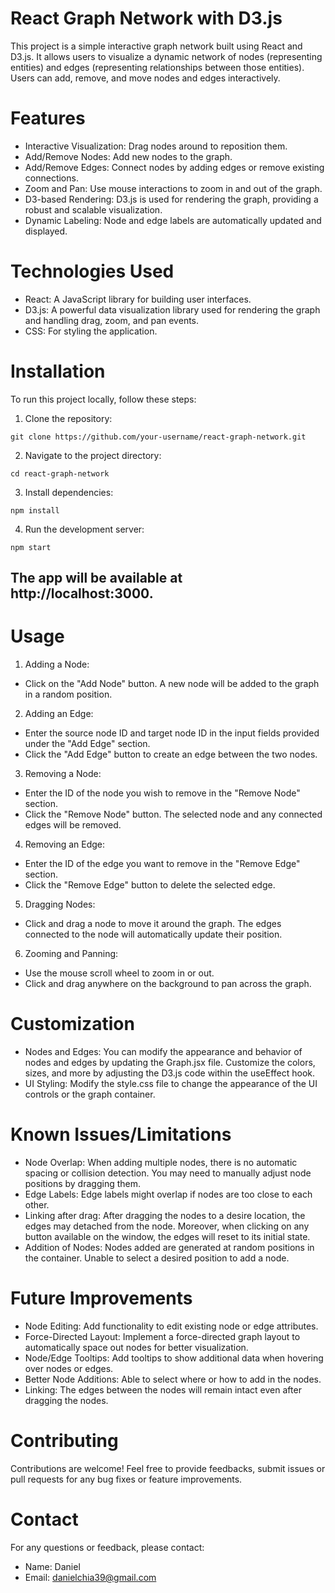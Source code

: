 # React Graph Network with D3.js

This project is a simple interactive graph network built using React and D3.js. It allows users to visualize a dynamic network of nodes (representing entities) and edges (representing relationships between those entities). Users can add, remove, and move nodes and edges interactively.

# Features

* Interactive Visualization: Drag nodes around to reposition them.
* Add/Remove Nodes: Add new nodes to the graph.
* Add/Remove Edges: Connect nodes by adding edges or remove existing connections.
* Zoom and Pan: Use mouse interactions to zoom in and out of the graph.
* D3-based Rendering: D3.js is used for rendering the graph, providing a robust and scalable visualization.
* Dynamic Labeling: Node and edge labels are automatically updated and displayed.

# Technologies Used

* React: A JavaScript library for building user interfaces.
* D3.js: A powerful data visualization library used for rendering the graph and handling drag, zoom, and pan events.
* CSS: For styling the application.

# Installation

To run this project locally, follow these steps:

1. Clone the repository:
```
git clone https://github.com/your-username/react-graph-network.git
```

2. Navigate to the project directory:
```
cd react-graph-network
```

3. Install dependencies:
```
npm install
```

4. Run the development server:
```
npm start
```

The app will be available at http://localhost:3000.
---

# Usage

1. Adding a Node:
 * Click on the "Add Node" button. A new node will be added to the graph in a random position.

2. Adding an Edge:
 * Enter the source node ID and target node ID in the input fields provided under the "Add Edge" section.
 * Click the "Add Edge" button to create an edge between the two nodes.

3. Removing a Node:
 * Enter the ID of the node you wish to remove in the "Remove Node" section.
 * Click the "Remove Node" button. The selected node and any connected edges will be removed.

4. Removing an Edge:
 * Enter the ID of the edge you want to remove in the "Remove Edge" section.
 * Click the "Remove Edge" button to delete the selected edge.

5. Dragging Nodes:
 * Click and drag a node to move it around the graph. The edges connected to the node will automatically update their position.

6. Zooming and Panning:
 * Use the mouse scroll wheel to zoom in or out.
 * Click and drag anywhere on the background to pan across the graph.

# Customization

* Nodes and Edges: You can modify the appearance and behavior of nodes and edges by updating the Graph.jsx file. Customize the colors, sizes, and more by adjusting the D3.js code within the useEffect hook.
* UI Styling: Modify the style.css file to change the appearance of the UI controls or the graph container.

# Known Issues/Limitations

* Node Overlap: When adding multiple nodes, there is no automatic spacing or collision detection. You may need to manually adjust node positions by dragging them.
* Edge Labels: Edge labels might overlap if nodes are too close to each other.
* Linking after drag: After dragging the nodes to a desire location, the edges may detached from the node. Moreover, when clicking on any button available on the window, the edges will reset to its initial state.
* Addition of Nodes: Nodes added are generated at random positions in the container. Unable to select a desired position to add a node.

# Future Improvements

* Node Editing: Add functionality to edit existing node or edge attributes.
* Force-Directed Layout: Implement a force-directed graph layout to automatically space out nodes for better visualization.
* Node/Edge Tooltips: Add tooltips to show additional data when hovering over nodes or edges.
* Better Node Additions: Able to select where or how to add in the nodes.
* Linking: The edges between the nodes will remain intact even after dragging the nodes.

# Contributing

Contributions are welcome! Feel free to provide feedbacks, submit issues or pull requests for any bug fixes or feature improvements.

# Contact

For any questions or feedback, please contact:
* Name: Daniel
* Email: danielchia39@gmail.com